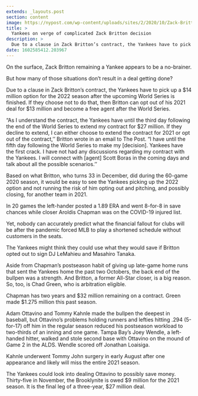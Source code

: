 ```yaml
--- 
extends: _layouts.post 
section: content 
image: https://nypost.com/wp-content/uploads/sites/2/2020/10/Zack-Britton-2.jpg?quality=90&strip=all&w=1200 
title: > 
  Yankees on verge of complicated Zack Britton decision 
description: > 
  Due to a clause in Zack Britton’s contract, the Yankees have to pick up a $14 million option for the 2022 season after the upcoming World Series is finished.“As I understand the contract, the Yankees have until the third day following the end of the World Series to extend my contract for $27 million.If they decline to extend, I can either choose to extend the contract for 2021 or opt out of the contract,’’ Britton wrote in an email to The Post.“I have until the fifth day following the World Series to make my [decision].Kahnle underwent Tommy John surgery in early August after one appearance and likely will miss the entire 2021 season. 
date: 1602585412.203967 
--- 
```

On the surface, Zack Britton remaining a Yankee appears to be a no-brainer.

But how many of those situations don’t result in a deal getting done?

Due to a clause in Zack Britton’s contract, the Yankees have to pick up a $14 million option for the 2022 season after the upcoming World Series is finished. If they choose not to do that, then Britton can opt out of his 2021 deal for $13 million and become a free agent after the World Series.

“As I understand the contract, the Yankees have until the third day following the end of the World Series to extend my contract for $27 million. If they decline to extend, I can either choose to extend the contract for 2021 or opt out of the contract,’’ Britton wrote in an email to The Post. “I have until the fifth day following the World Series to make my [decision]. Yankees have the first crack. I have not had any discussions regarding my contract with the Yankees. I will connect with [agent] Scott Boras in the coming days and talk about all the possible scenarios.’’

Based on what Britton, who turns 33 in December, did during the 60-game 2020 season, it would be easy to see the Yankees picking up the 2022 option and not running the risk of him opting out and pitching, and possibly closing, for another team in 2021.

In 20 games the left-hander posted a 1.89 ERA and went 8-for-8 in save chances while closer Aroldis Chapman was on the COVID-19 injured list.

Yet, nobody can accurately predict what the financial fallout for clubs will be after the pandemic forced MLB to play a shortened schedule without customers in the seats.

The Yankees might think they could use what they would save if Britton opted out to sign DJ LeMahieu and Masahiro Tanaka.

Aside from Chapman’s postseason habit of giving up late-game home runs that sent the Yankees home the past two Octobers, the back end of the bullpen was a strength. And Britton, a former All-Star closer, is a big reason. So, too, is Chad Green, who is arbitration eligible.

Chapman has two years and $32 million remaining on a contract. Green made $1.275 million this past season.

Adam Ottavino and Tommy Kahnle made the bullpen the deepest in baseball, but Ottavino’s problems holding runners and lefties hitting .294 (5-for-17) off him in the regular season reduced his postseason workload to two-thirds of an inning and one game. Tampa Bay’s Joey Wendle, a left-handed hitter, walked and stole second base with Ottavino on the mound of Game 2 in the ALDS. Wendle scored off Jonathan Loaisiga.

Kahnle underwent Tommy John surgery in early August after one appearance and likely will miss the entire 2021 season.

The Yankees could look into dealing Ottavino to possibly save money. Thirty-five in November, the Brooklynite is owed $9 million for the 2021 season. It is the final leg of a three-year, $27 million deal.
